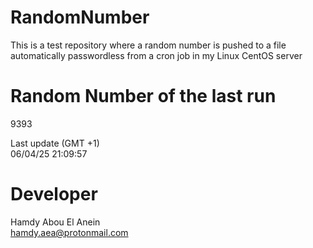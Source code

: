 # RandomNumber    
This is a test repository where a random number is pushed to a file automatically passwordless from a cron job in my Linux CentOS server    
# Random Number of the last run   
9393
      
Last update (GMT +1)    
06/04/25 21:09:57
# Developer    
Hamdy Abou El Anein   
hamdy.aea@protonmail.com
